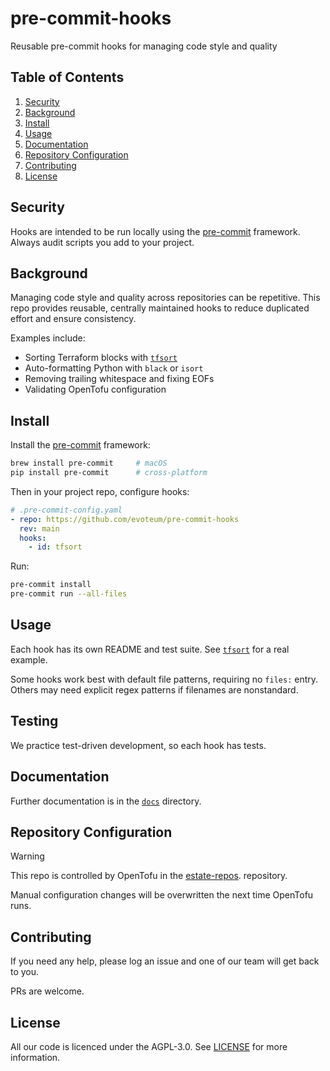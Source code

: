 [//]: # (STANDARD README)
[//]: # (https://github.com/RichardLitt/standard-readme)
[//]: # (----------------------------------------------)
[//]: # (Uncomment optional sections as required)
[//]: # (----------------------------------------------)

[//]: # (Title)
[//]: # (Match repository name)
[//]: # (REQUIRED)

# pre-commit-hooks

[//]: # (Banner)
[//]: # (OPTIONAL)
[//]: # (Must not have its own title)
[//]: # (Must link to local image in current repository)


[//]: # (Badges)
[//]: # (OPTIONAL)
[//]: # (Must not have its own title)


[//]: # (Short description)
[//]: # (REQUIRED)
[//]: # (An overview of the intentions of this repo)
[//]: # (Must not have its own title)
[//]: # (Must be less than 120 characters)
[//]: # (Must match GitHub's description)

Reusable pre-commit hooks for managing code style and quality

[//]: # (Long Description)
[//]: # (OPTIONAL)
[//]: # (Must not have its own title)
[//]: # (A detailed description of the repo)



## Table of Contents

[//]: # (REQUIRED)
[//]: # (Delete as appropriate)

1. [Security](#security)
1. [Background](#background)
1. [Install](#install)
1. [Usage](#usage)
1. [Documentation](#documentation)
1. [Repository Configuration](#repository-configuration)
1. [Contributing](#contributing)
1. [License](#license)

## Security
[//]: # (OPTIONAL)
[//]: # (May go here if it is important to highlight security concerns.)

Hooks are intended to be run locally using the [pre-commit](https://pre-commit.com/) framework. Always audit scripts you add to your project.


## Background
[//]: # (OPTIONAL)
[//]: # (Explain the motivation and abstract dependencies for this repo)

Managing code style and quality across repositories can be repetitive. This repo provides reusable, centrally maintained hooks to reduce duplicated effort and ensure consistency.

Examples include:

- Sorting Terraform blocks with [`tfsort`](tfsort/)
- Auto-formatting Python with `black` or `isort`
- Removing trailing whitespace and fixing EOFs
- Validating OpenTofu configuration

## Install

[//]: # (Explain how to install the thing.)
[//]: # (OPTIONAL IF documentation repo)
[//]: # (ELSE REQUIRED)


Install the [pre-commit](https://pre-commit.com/#install) framework:

```sh
brew install pre-commit     # macOS
pip install pre-commit      # cross-platform
```

Then in your project repo, configure hooks:

```yaml
# .pre-commit-config.yaml
- repo: https://github.com/evoteum/pre-commit-hooks
  rev: main
  hooks:
    - id: tfsort
```

Run:

```sh
pre-commit install
pre-commit run --all-files
```

## Usage
[//]: # (REQUIRED)
[//]: # (Explain what the thing does. Use screenshots and/or videos.)


Each hook has its own README and test suite. See [`tfsort`](tfsort/) for a real example.

Some hooks work best with default file patterns, requiring no `files:` entry. Others may need explicit regex patterns if filenames are nonstandard.

[//]: # (Extra sections)
[//]: # (OPTIONAL)
[//]: # (This should not be called "Extra Sections".)
[//]: # (This is a space for ≥0 sections to be included,)
[//]: # (each of which must have their own titles.)


## Testing

We practice test-driven development, so each hook has tests.


## Documentation

Further documentation is in the [`docs`](docs/) directory.

## Repository Configuration

> [!WARNING]  
> This repo is controlled by OpenTofu in the [estate-repos](https://github.com/evoteum/estate-repos). repository.  
>  
> Manual configuration changes will be overwritten the next time OpenTofu runs.


[//]: # (## API)
[//]: # (OPTIONAL)
[//]: # (Describe exported functions and objects)



[//]: # (## Maintainers)
[//]: # (OPTIONAL)
[//]: # (List maintainers for this repository)
[//]: # (along with one way of contacting them - GitHub link or email.)



[//]: # (## Thanks)
[//]: # (OPTIONAL)
[//]: # (State anyone or anything that significantly)
[//]: # (helped with the development of this project)



## Contributing
[//]: # (REQUIRED)
If you need any help, please log an issue and one of our team will get back to you.

PRs are welcome.


## License
[//]: # (REQUIRED)

All our code is licenced under the AGPL-3.0. See [LICENSE](LICENSE) for more information.
